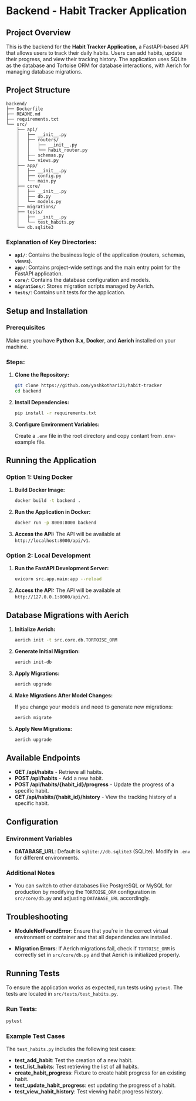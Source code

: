 # Backend - Habit Tracker Application

## Project Overview

This is the backend for the **Habit Tracker Application**, a FastAPI-based API that allows users to track their daily habits. Users can add habits, update their progress, and view their tracking history. The application uses SQLite as the database and Tortoise ORM for database interactions, with Aerich for managing database migrations.

## Project Structure

```
backend/
├── Dockerfile
├── README.md
├── requirements.txt
└── src/
    ├── api/
    │   ├── __init__.py
    │   ├── routers/
    │   │   ├── __init__.py
    │   │   └── habit_router.py
    │   ├── schemas.py
    │   └── views.py
    ├── app/
    │   ├── __init__.py
    │   ├── config.py
    │   └── main.py
    ├── core/
    │   ├── __init__.py
    │   ├── db.py
    │   └── models.py
    ├── migrations/
    ├── tests/
    │   ├── __init__.py
    │   └── test_habits.py
    └── db.sqlite3
```

### Explanation of Key Directories:
- **`api/`**: Contains the business logic of the application (routers, schemas, views).
- **`app/`**: Contains project-wide settings and the main entry point for the FastAPI application.
- **`core/`**: Contains the database configuration and models.
- **`migrations/`**: Stores migration scripts managed by Aerich.
- **`tests/`**: Contains unit tests for the application.

## Setup and Installation

### Prerequisites

Make sure you have **Python 3.x**, **Docker**, and **Aerich** installed on your machine.

### Steps:

1. **Clone the Repository:**

   ```bash
   git clone https://github.com/yashkothari21/habit-tracker
   cd backend
   ```

2. **Install Dependencies:**

   ```bash
   pip install -r requirements.txt
   ```

3. **Configure Environment Variables:**

   Create a `.env` file in the root directory and copy contant from .env-example file.

## Running the Application

### Option 1: Using Docker

1. **Build Docker Image:**

   ```bash
   docker build -t backend .
   ```

2. **Run the Application in Docker:**

   ```bash
   docker run -p 8000:8000 backend
   ```

3. **Access the API:**
   The API will be available at `http://localhost:8000/api/v1`.

### Option 2: Local Development

1. **Run the FastAPI Development Server:**

   ```bash
   uvicorn src.app.main:app --reload
   ```

2. **Access the API:**
   The API will be available at `http://127.0.0.1:8000/api/v1`.

## Database Migrations with Aerich

1. **Initialize Aerich:**

   ```bash
   aerich init -t src.core.db.TORTOISE_ORM
   ```

2. **Generate Initial Migration:**

   ```bash
   aerich init-db
   ```

3. **Apply Migrations:**

   ```bash
   aerich upgrade
   ```

4. **Make Migrations After Model Changes:**

   If you change your models and need to generate new migrations:

   ```bash
   aerich migrate
   ```

5. **Apply New Migrations:**

   ```bash
   aerich upgrade
   ```

## Available Endpoints

- **GET /api/habits** - Retrieve all habits.
- **POST /api/habits** - Add a new habit.
- **POST /api/habits/{habit_id}/progress** - Update the progress of a specific habit.
- **GET /api/habits/{habit_id}/history** - View the tracking history of a specific habit.

## Configuration

### Environment Variables

- **DATABASE_URL**: Default is `sqlite://db.sqlite3` (SQLite). Modify in `.env` for different environments.

### Additional Notes

- You can switch to other databases like PostgreSQL or MySQL for production by modifying the `TORTOISE_ORM` configuration in `src/core/db.py` and adjusting `DATABASE_URL` accordingly.

## Troubleshooting

- **ModuleNotFoundError**: Ensure that you're in the correct virtual environment or container and that all dependencies are installed.

- **Migration Errors**: If Aerich migrations fail, check if `TORTOISE_ORM` is correctly set in `src/core/db.py` and that Aerich is initialized properly.

## Running Tests

To ensure the application works as expected, run tests using `pytest`. The tests are located in `src/tests/test_habits.py`.

### Run Tests:

```bash
pytest
```

### Example Test Cases

The `test_habits.py` includes the following test cases:

- **test_add_habit**: Test the creation of a new habit.
- **test_list_habits**: Test retrieving the list of all habits.
- **create_habit_progress**: Fixture to create habit progress for an existing habit.
- **test_update_habit_progress**: est updating the progress of a habit.
- **test_view_habit_history**: Test viewing habit progress history.
